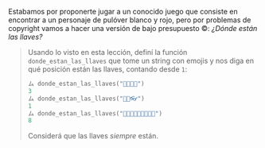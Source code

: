 Estabamos por proponerte jugar a un conocido juego que consiste en encontrar a un personaje de pulóver blanco y rojo, pero por problemas de copyright vamos a hacer una versión de bajo presupuesto :copyright:: _¿Dónde están las llaves?_

> Usando lo visto en esta lección, definí la función `donde_estan_las_llaves` que tome un string con emojis y nos diga en qué posición están las llaves, contando desde `1`: 
> 
> ```python
> ム donde_estan_las_llaves("🌂🐍🔑👛")
> 3
> ム donde_estan_las_llaves("🔑🔥👓")
> 1
> ム donde_estan_las_llaves("🍪🍪🍪🍪🍪🍪🍪🔑🧉")
> 8
> ```
> 
> Considerá que las llaves _siempre_ están.  


